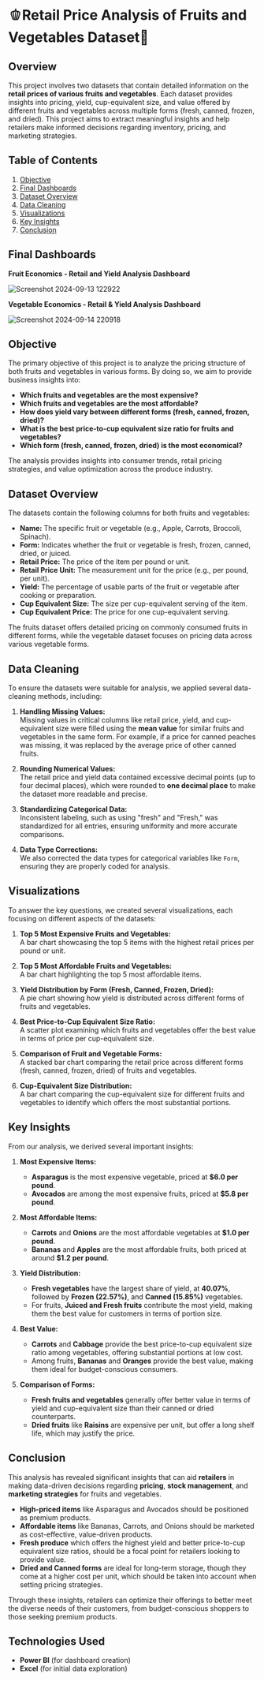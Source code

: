 # 🫑Retail Price Analysis of Fruits and Vegetables Dataset🥦

## Overview

This project involves two datasets that contain detailed information on the **retail prices of various fruits and vegetables**. Each dataset provides insights into pricing, yield, cup-equivalent size, and value offered by different fruits and vegetables across multiple forms (fresh, canned, frozen, and dried). This project aims to extract meaningful insights and help retailers make informed decisions regarding inventory, pricing, and marketing strategies.

## Table of Contents

1. [Objective](#objective)
2. [Final Dashboards](#final-dashbaords) 
3. [Dataset Overview](#dataset-overview)
4. [Data Cleaning](#data-cleaning)
5. [Visualizations](#visualizations)
6. [Key Insights](#key-insights)
7. [Conclusion](#conclusion)

## Final Dashboards

**Fruit Economics - Retail and Yield Analysis Dashboard**

![Screenshot 2024-09-13 122922](https://github.com/user-attachments/assets/6f3684aa-ba5a-48a2-b5d8-9fce3176592e)

**Vegetable Economics - Retail & Yield Analysis Dashboard**

![Screenshot 2024-09-14 220918](https://github.com/user-attachments/assets/f2cbd484-c94e-4082-85ae-3610f0441bef)


## Objective

The primary objective of this project is to analyze the pricing structure of both fruits and vegetables in various forms. By doing so, we aim to provide business insights into:

- **Which fruits and vegetables are the most expensive?**
- **Which fruits and vegetables are the most affordable?**
- **How does yield vary between different forms (fresh, canned, frozen, dried)?**
- **What is the best price-to-cup equivalent size ratio for fruits and vegetables?**
- **Which form (fresh, canned, frozen, dried) is the most economical?**

The analysis provides insights into consumer trends, retail pricing strategies, and value optimization across the produce industry.

## Dataset Overview

The datasets contain the following columns for both fruits and vegetables:

- **Name:** The specific fruit or vegetable (e.g., Apple, Carrots, Broccoli, Spinach).
- **Form:** Indicates whether the fruit or vegetable is fresh, frozen, canned, dried, or juiced.
- **Retail Price:** The price of the item per pound or unit.
- **Retail Price Unit:** The measurement unit for the price (e.g., per pound, per unit).
- **Yield:** The percentage of usable parts of the fruit or vegetable after cooking or preparation.
- **Cup Equivalent Size:** The size per cup-equivalent serving of the item.
- **Cup Equivalent Price:** The price for one cup-equivalent serving.

The fruits dataset offers detailed pricing on commonly consumed fruits in different forms, while the vegetable dataset focuses on pricing data across various vegetable forms.

## Data Cleaning

To ensure the datasets were suitable for analysis, we applied several data-cleaning methods, including:

1. **Handling Missing Values:**  
   Missing values in critical columns like retail price, yield, and cup-equivalent size were filled using the **mean value** for similar fruits and vegetables in the same form. For example, if a price for canned peaches was missing, it was replaced by the average price of other canned fruits.

2. **Rounding Numerical Values:**  
   The retail price and yield data contained excessive decimal points (up to four decimal places), which were rounded to **one decimal place** to make the dataset more readable and precise.

3. **Standardizing Categorical Data:**  
   Inconsistent labeling, such as using "fresh" and "Fresh," was standardized for all entries, ensuring uniformity and more accurate comparisons.

4. **Data Type Corrections:**  
   We also corrected the data types for categorical variables like `Form`, ensuring they are properly coded for analysis.

## Visualizations

To answer the key questions, we created several visualizations, each focusing on different aspects of the datasets:

1. **Top 5 Most Expensive Fruits and Vegetables:**  
   A bar chart showcasing the top 5 items with the highest retail prices per pound or unit.

2. **Top 5 Most Affordable Fruits and Vegetables:**  
   A bar chart highlighting the top 5 most affordable items.

3. **Yield Distribution by Form (Fresh, Canned, Frozen, Dried):**  
   A pie chart showing how yield is distributed across different forms of fruits and vegetables.

4. **Best Price-to-Cup Equivalent Size Ratio:**  
   A scatter plot examining which fruits and vegetables offer the best value in terms of price per cup-equivalent size.

5. **Comparison of Fruit and Vegetable Forms:**  
   A stacked bar chart comparing the retail price across different forms (fresh, canned, frozen, dried) of fruits and vegetables.

6. **Cup-Equivalent Size Distribution:**  
   A bar chart comparing the cup-equivalent size for different fruits and vegetables to identify which offers the most substantial portions.

## Key Insights

From our analysis, we derived several important insights:

1. **Most Expensive Items:**  
   - **Asparagus** is the most expensive vegetable, priced at **$6.0 per pound**.
   - **Avocados** are among the most expensive fruits, priced at **$5.8 per pound**.

2. **Most Affordable Items:**  
   - **Carrots** and **Onions** are the most affordable vegetables at **$1.0 per pound**.
   - **Bananas** and **Apples** are the most affordable fruits, both priced at around **$1.2 per pound**.

3. **Yield Distribution:**  
   - **Fresh vegetables** have the largest share of yield, at **40.07%**, followed by **Frozen (22.57%)**, and **Canned (15.85%)** vegetables.
   - For fruits, **Juiced and Fresh fruits** contribute the most yield, making them the best value for customers in terms of portion size.

4. **Best Value:**  
   - **Carrots** and **Cabbage** provide the best price-to-cup equivalent size ratio among vegetables, offering substantial portions at low cost.
   - Among fruits, **Bananas** and **Oranges** provide the best value, making them ideal for budget-conscious consumers.

5. **Comparison of Forms:**  
   - **Fresh fruits and vegetables** generally offer better value in terms of yield and cup-equivalent size than their canned or dried counterparts.  
   - **Dried fruits** like **Raisins** are expensive per unit, but offer a long shelf life, which may justify the price.

## Conclusion

This analysis has revealed significant insights that can aid **retailers** in making data-driven decisions regarding **pricing**, **stock management**, and **marketing strategies** for fruits and vegetables.

- **High-priced items** like Asparagus and Avocados should be positioned as premium products.
- **Affordable items** like Bananas, Carrots, and Onions should be marketed as cost-effective, value-driven products.
- **Fresh produce** which offers the highest yield and better price-to-cup equivalent size ratios, should be a focal point for retailers looking to provide value.
- **Dried and Canned forms** are ideal for long-term storage, though they come at a higher cost per unit, which should be taken into account when setting pricing strategies.

Through these insights, retailers can optimize their offerings to better meet the diverse needs of their customers, from budget-conscious shoppers to those seeking premium products.

## Technologies Used

- **Power BI** (for dashboard creation)
- **Excel** (for initial data exploration)

